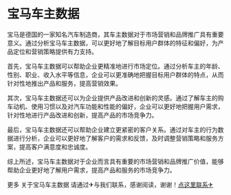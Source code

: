 # 宝马车主数据

宝马是德国的一家知名汽车制造商，其车主数据对于市场营销和品牌推广具有重要意义。通过分析宝马车主数据，可以更好地了解目标用户群体的特征和偏好，为产品定位和营销策略提供有力支持。

首先，宝马车主数据可以帮助企业更精准地进行市场定位。通过分析车主的年龄、性别、职业、收入水平等信息，企业可以更准确地把握目标用户群体的特点，从而针对性地推出产品和服务，提高营销效果。

其次，宝马车主数据还可以为企业提供产品改进和创新的灵感。通过了解车主的购车动机、使用习惯以及对汽车功能和性能的偏好，企业可以更好地把握用户需求，针对性地进行产品改进和创新，提高产品的市场竞争力。

最后，宝马车主数据还可以帮助企业建立更紧密的客户关系。通过对车主的行为数据进行分析，企业可以更好地了解客户的需求和反馈，及时调整营销策略和服务方案，提高客户满意度和忠诚度。

综上所述，宝马车主数据对于企业而言具有重要的市场营销和品牌推广价值，能够帮助企业更好地了解用户需求，提高产品和服务的市场竞争力。

更多 关于宝马车主数据 请通过✈与我们联系，感谢阅读，谢谢！[点这里联系✈](https://add.k02.cc)